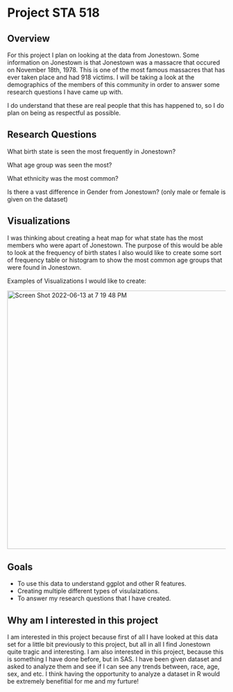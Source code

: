 # Project STA 518
## Overview
For this project I plan on looking at the data from Jonestown. Some information on Jonestown is that Jonestown was a massacre that occured on November 18th, 1978. This is one of the most famous massacres that has ever taken place and had 918 victims. I will be taking a look at the demographics of the members of this community in order to answer some research questions I have came up with. 

I do understand that these are real people that this has happened to, so I do plan on being as respectful as possible.


## Research Questions
What birth state is seen the most frequently in Jonestown?

What age group was seen the most?

What ethnicity was the most common?

Is there a vast difference in Gender from Jonestown? (only male or female is given on the dataset)

## Visualizations
I was thinking about creating a heat map for what state has the most members who were apart of Jonestown. The purpose of this would be able to look at the frequency of birth states
I also would like to create some sort of frequency table or histogram to show the most common age groups that were found in Jonestown.

Examples of Visualizations I would like to create:

<img width="595" alt="Screen Shot 2022-06-13 at 7 19 48 PM" src="https://user-images.githubusercontent.com/105237447/173462924-11770b49-2bce-4d75-8ad2-b58ba0f8428e.png">

## Goals
- To use this data to understand ggplot and other R features. 
- Creating multiple different types of visulaizations.
- To answer my research questions that I have created. 

## Why am I interested in this project
I am interested in this project because first of all I have looked at this data set for a little bit previously to this project, but all in all I find Jonestown quite tragic and interesting. I am also interested in this project, because this is something I have done before, but in SAS. I have been given dataset and asked to analyze them and see if I can see any trends between, race, age, sex, and etc. I think having the opportunity to analyze a dataset in R would be extremely benefitial for me and my furture!
